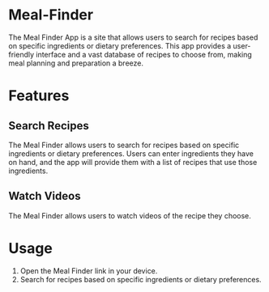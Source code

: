 # Meal-Finder
The Meal Finder App is a site that allows users to search for recipes based on specific ingredients or dietary preferences. This app provides a user-friendly interface and a vast database of recipes to choose from, making meal planning and preparation a breeze.

# Features
## Search Recipes
The Meal Finder allows users to search for recipes based on specific ingredients or dietary preferences. Users can enter ingredients they have on hand, and the app will provide them with a list of recipes that use those ingredients.

## Watch Videos
The Meal Finder allows users to watch videos of the recipe they choose.

# Usage
1. Open the Meal Finder link in your device.
2. Search for recipes based on specific ingredients or dietary preferences.
